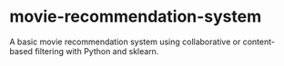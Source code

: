# movie-recommendation-system
A basic movie recommendation system using collaborative or content-based filtering with Python and sklearn.
